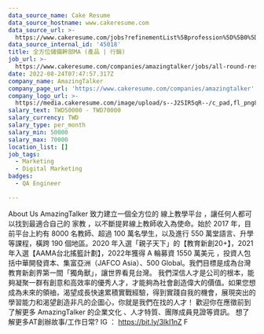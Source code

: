 ```yaml
---
data_source_name: Cake Resume
data_source_hostname: www.cakeresume.com
data_source_url: >-
  https://www.cakeresume.com/jobs?refinementList%5Bprofession%5D%5B0%5D=engineering_qa-engineer&refinementList%5Bsalary_type%5D=per_month&refinementList%5Bsalary_currency%5D=TWD&range%5Bsalary_range%5D%5Bmax%5D=600000
data_source_internal_id: '45018'
title: 全方位儲備幹部MA (產品 | 行銷)
job_url: >-
  https://www.cakeresume.com/companies/amazingtalker/jobs/all-round-reserve-cadre-ma
date: 2022-08-24T07:47:57.317Z
company_name: AmazingTalker
company_page_url: 'https://www.cakeresume.com/companies/amazingtalker'
company_logo_url: >-
  https://media.cakeresume.com/image/upload/s--J2SIR5qR--/c_pad,fl_png8,h_200,w_200/v1631641971/kifa19wruvkuxf8qm37i.png
salary_text: TWD50000 - TWD70000
salary_currency: TWD
salary_type: per_month
salary_min: 50000
salary_max: 70000
location_list: []
job_tags:
  - Marketing
  - Digital Marketing
badges:
  - QA Engineer

---
```


About Us AmazingTalker 致力建立一個全方位的 線上教學平台 ，讓任何人都可以找到最適合自己的 家教 ，以不斷提昇線上教師收入為使命。始於 2017 年，目前平台上約有 8000 名教師、超過 100 萬名學生，以及進行 550 萬堂語言、升學等課程，橫跨 190 個地區。2020 年入選「親子天下」的【教育新創20+】，2021 年入選【AAMA台北搖籃計劃】，2022年獲得 A 輪募資 1550 萬美元 ，投資人包括中華開發資本、集富亞洲（JAFCO Asia）、500 Global。我們目標是成為台灣教育新創界第一間「獨角獸」，讓世界看見台灣。 我們深信人才是公司的根本，能夠凝聚一群有創意和高效率的優秀人才，才能夠為社會創造偉大的價值。如果您想成為未來的領䄂，渴望成長快速累積實戰經驗，得到實踐自我的機會，展現突出的學習能力和渴望創造非凡的企圖心，你就是我們在找的人才！ 歡迎你在應徵前到了解更多 AmazingTalker 的企業文化 、人才特質、團隊成員見證等資訊。 想了解更多AT創辦故事/工作日常? IG ： https://bit.ly/3lkI1nZ F